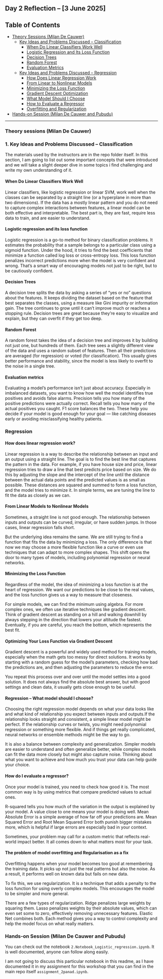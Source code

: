 ## **Day 2 Reflection – [3 June 2025]**
## Table of Contents

- [Theory Sessions (Milan De Cauwer)](#theory-sessions-milan-de-cauwer)
  - [Key Ideas and Problems Discussed – Classification](#key-ideas-and-problems-discussed--classification)
    - [When Do Linear Classifiers Work Well](#when-do-linear-classifiers-work-well)
    - [Logistic Regression and Its Loss Function](#logistic-regression-and-its-loss-function)
    - [Decision Trees](#decision-trees)
    - [Random Forest](#random-forest)
    - [Evaluation Metrics](#evaluation-metrics)
  - [Key Ideas and Problems Discussed – Regression](#key-ideas-and-problems-discussed--regression)
    - [How Does Linear Regression Work](#how-does-linear-regression-work)
    - [From Linear to Nonlinear Models](#from-linear-to-nonlinear-models)
    - [Minimizing the Loss Function](#minimizing-the-loss-function)
    - [Gradient Descent Optimization](#gradient-descent-optimization)
    - [What Model Should I Choose](#what-model-should-i-choose)
    - [How to Evaluate a Regressor](#how-to-evaluate-a-regressor)
    - [Overfitting and Regularization](#overfitting-and-regularization)
- [Hands-on Session (Milan De Cauwer and Pubudu)](#hands-on-session-milan-de-cauwer-and-pubudu)

---

### Theory sessions (Milan De Cauwer)
### **1. Key Ideas and Problems Discussed – Classification**
The materials used by the instructors are in the repo folder itself. In this section, I am going to list out some important concepts that were introduced and we will take a slight deeper dive in some topics i find challenging and write my own understanding of it.
#### When Do Linear Classifiers Work Well
Linear classifiers, like logistic regression or linear SVM, work well when the classes can be separated by a straight line (or a hyperplane in more than two dimensions). If the data has a mostly linear pattern and you do not need to capture complex interactions between features, a linear model can be both effective and interpretable. The best part is, they are fast, require less data to train, and are easier to understand.


#### Logistic regression and its loss function
Logistic regression is a go-to method for binary classification problems. It estimates the probability that a sample belongs to a particular class using a sigmoid function. Under the hood, it tries to find the best coefficients that minimize a function called log loss or cross-entropy loss. This loss function penalizes incorrect predictions more when the model is very confident and wrong. That’s a smart way of encouraging models not just to be right, but to be cautiously confident.
#### Decision Trees
A decision tree splits the data by asking a series of “yes or no” questions about the features. It keeps dividing the dataset based on the feature that best separates the classes, using a measure like Gini impurity or information gain. The tree continues to grow until it can’t improve much or reaches a stopping rule. Decision trees are great because they’re easy to visualize and explain, but they can overfit if they get too deep.


#### Random Forest
A random forest takes the idea of a decision tree and improves it by building not just one, but hundreds of them. Each tree sees a slightly different view of the data and uses a random subset of features. Then all their predictions are averaged (for regression) or voted (for classification). This usually gives better performance and stability, since the model is less likely to overfit to the noise in a single tree.
#### Evaluation metrics
Evaluating a model’s performance isn’t just about accuracy. Especially in imbalanced datasets, you want to know how well the model identifies true positives and avoids false alarms. Precision tells you how many of the positive predictions were actually correct. Recall tells you how many of the actual positives you caught. F1 score balances the two. These help you decide if your model is good enough for your goal — like catching diseases early or avoiding misclassifying healthy patients.

### **Regression**

#### How does linear regression work?
Linear regression is a way to describe the relationship between an input and an output using a straight line. The goal is to find the best line that captures the pattern in the data. For example, if you have house size and price, linear regression tries to draw a line that best predicts price based on size. We do this by adjusting the slope and the intercept of the line until the distance between the actual data points and the predicted values is as small as possible. These distances are squared and summed to form a loss function, and the model tries to minimize it. In simple terms, we are tuning the line to fit the data as closely as we can.

#### From Linear Models to Nonlinear Models
Sometimes, a straight line is not good enough. The relationship between inputs and outputs can be curved, irregular, or have sudden jumps. In those cases, linear regression falls short.

But the underlying idea remains the same. We are still trying to find a function that fits the data by minimizing a loss. The only difference is that now we may choose a more flexible function like a curve or even use techniques that can adapt to more complex shapes. This shift opens the door to many types of models, including polynomial regression or neural networks.
#### Minimizing the Loss Function
Regardless of the model, the idea of minimizing a loss function is at the heart of regression. We want our predictions to be close to the real values, and the loss function gives us a way to measure that closeness.

For simple models, we can find the minimum using algebra. For more complex ones, we often use iterative techniques like gradient descent. Think of gradient descent as standing on a hill and walking downhill by always stepping in the direction that lowers your altitude the fastest. Eventually, if you are careful, you reach the bottom, which represents the best fit.

#### Optimizing Your Loss Function via Gradient Descent
Gradient descent is a powerful and widely used method for training models, especially when the math gets too messy for direct solutions. It works by starting with a random guess for the model’s parameters, checking how bad the predictions are, and then adjusting the parameters to reduce the error.

You repeat this process over and over until the model settles into a good solution. It does not always find the absolute best answer, but with good settings and clean data, it usually gets close enough to be useful.
#### Regression – What model should I choose?
Choosing the right regression model depends on what your data looks like and what kind of relationship you expect between inputs and outputs.If the relationship looks straight and consistent, a simple linear model might be perfect. If the relationship curves or twists, you might need polynomial regression or something more flexible. And if things get really complicated, neural networks or ensemble methods might be the way to go.

It is also a balance between complexity and generalization. Simpler models are easier to understand and often generalize better, while complex models can fit the data more closely but might also capture noise. Thinking about what you want to achieve and how much you trust your data can help guide your choice.
#### How do I evaluate a regressor?
Once your model is trained, you need to check how good it is. The most common way is by using metrics that compare predicted values to actual ones.

R-squared tells you how much of the variation in the output is explained by your model. A value close to one means your model is doing well. Mean Absolute Error is a simple average of how far off your predictions are. Mean Squared Error and Root Mean Squared Error both punish bigger mistakes more, which is helpful if large errors are especially bad in your context.

Sometimes, your problem may call for a custom metric that reflects real-world impact better. It all comes down to what matters most for your task.


#### The problem of model overfitting and Regularisation as a fix
Overfitting happens when your model becomes too good at remembering the training data. It picks up not just the real patterns but also the noise. As a result, it performs well on known data but fails on new data.

To fix this, we use regularization. It is a technique that adds a penalty to the loss function for using overly complex models. This encourages the model to be simpler and more general. 

There are a few types of regularization. Ridge penalizes large weights by squaring them. Lasso penalizes weights by their absolute values, which can even set some to zero, effectively removing unnecessary features. Elastic Net combines both. Each method gives you a way to control complexity and help the model focus on what really matters.

### Hands-on Session (Milan De Cauwer and Pubudu)
You can check out the notebook `2.Notebook_Logistic_regression.ipynb`. It is well documented, anyone can follow along easily.

I am not going to discuss this particular notebook in this readme, as I have documented it in my assignment for this workshop that you can find in the main repo itself `assignment_2panad.ipynb`.

